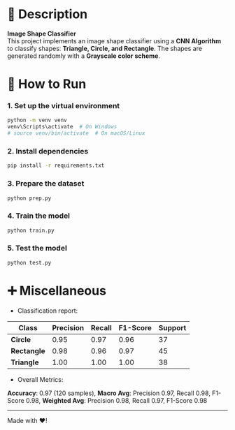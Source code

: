 # 📌 Description  
**Image Shape Classifier**  
This project implements an image shape classifier using a **CNN Algorithm** to classify shapes: **Triangle, Circle, and Rectangle**. The shapes are generated randomly with a **Grayscale color scheme**.  

# 🚀 How to Run  

### **1. Set up the virtual environment**  
```bash
python -m venv venv
venv\Scripts\activate  # On Windows
# source venv/bin/activate  # On macOS/Linux
```

### **2. Install dependencies**  
```bash
pip install -r requirements.txt
```

### **3. Prepare the dataset**  
```bash
python prep.py
```

### **4. Train the model**  
```bash
python train.py
```

### **5. Test the model**  
```bash
python test.py
```

# ➕ Miscellaneous  
- Classification report:

| Class       | Precision | Recall | F1-Score | Support |
|------------|-----------|--------|----------|---------|
| **Circle**    | 0.95      | 0.97   | 0.96     | 37      |
| **Rectangle** | 0.98      | 0.96   | 0.97     | 45      |
| **Triangle**  | 1.00      | 1.00   | 1.00     | 38      |

- Overall Metrics:

**Accuracy**: 0.97 (120 samples), **Macro Avg**: Precision 0.97, Recall 0.98, F1-Score 0.98, **Weighted Avg**: Precision 0.98, Recall 0.97, F1-Score 0.98

---  
Made with ❤️!